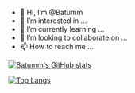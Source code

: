 - 👋 Hi, I’m @Batumm
- 👀 I’m interested in ...
- 🌱 I’m currently learning ...
- 💞️ I’m looking to collaborate on ...
- 📫 How to reach me ...

<!---
Batumm/Batumm is a ✨ special ✨ repository because its `README.md` (this file) appears on your GitHub profile.
You can click the Preview link to take a look at your changes.
--->


[![Batumm's GitHub stats](https://github-readme-stats.vercel.app/api?username=Batumm)](https://github.com/anuraghazra/github-readme-stats)

[![Top Langs](https://github-readme-stats.vercel.app/api/top-langs?username=Batumm)](https://github.com/anuraghazra/github-readme-stats)
